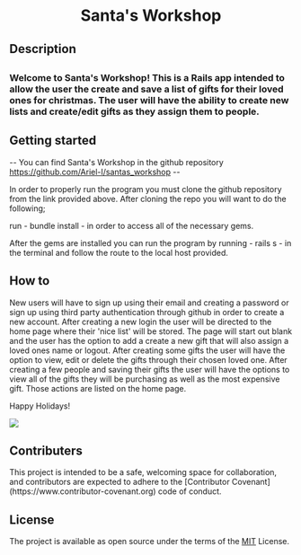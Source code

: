 <h1 align="center">Santa's Workshop</h1>

<h2> Description <h2>

<h3> Welcome to Santa's Workshop! This is a Rails app intended to allow the user the create and save a list of gifts for their loved ones for christmas. The user will have the ability to create new lists and create/edit gifts as they assign them to people. </h3> 

<h2> Getting started </h2>

-- You can find Santa's Workshop in the github repository https://github.com/Ariel-I/santas_workshop --

In order to properly run the program you must clone the github repository from the link provided above. After cloning the repo you will want to do the following; 

run - bundle install - in order to access all of the necessary gems.

After the gems are installed you can run the program by running - rails s - in the terminal and follow the route to the local host provided. 

<h2> How to </h2>

New users will have to sign up using their email and creating a password or sign up using third party authentication through github in order to create a new account. After creating a new login the user will be directed to the home page where their 'nice list' will be stored. The page will start out blank and the user has the option to add a create a new gift that will also assign a loved ones name or logout. After creating some gifts the user will have the option to view, edit or delete the gifts through their chosen loved one. After creating a few people and saving their gifts the user will have the options to view all of the gifts they will be purchasing as well as the most expensive gift. Those actions are listed on the home page. 

Happy Holidays!

<img src="https://encrypted-tbn0.gstatic.com/images?q=tbn:ANd9GcTAz3QYrNz6aEgFThc0S07DsLbIUI8PK-_RxQ&usqp=CAU">

<h2> Contributers </h2>
This project is intended to be a safe, welcoming space for collaboration, and contributors are expected to adhere to the [Contributor Covenant](https://www.contributor-covenant.org) code of conduct.

<h2>License</h2>

The project is available as open source under the terms of the [MIT](https://opensource.org/licenses/MIT) License.